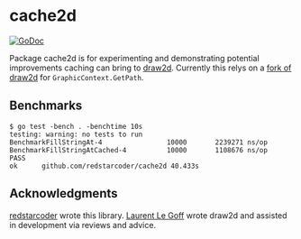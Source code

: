 cache2d
======
[![GoDoc](https://godoc.org/github.com/redstarcoder/cache2d?status.svg)](https://godoc.org/github.com/redstarcoder/cache2d)

Package cache2d is for experimenting and demonstrating potential improvements caching can bring to [draw2d](https://github.com/llgcode/draw2d). Currently this relys on a [fork of draw2d](https://github.com/redstarcoder/draw2d) for `GraphicContext.GetPath`.

Benchmarks
---------------

```
$ go test -bench . -benchtime 10s
testing: warning: no tests to run
BenchmarkFillStringAt-4         	   10000	   2239271 ns/op
BenchmarkFillStringAtCached-4   	   10000	   1108676 ns/op
PASS
ok  	github.com/redstarcoder/cache2d	40.433s
```

Acknowledgments
---------------

[redstarcoder](https://github.com/redstarcoder) wrote this library.
[Laurent Le Goff](https://github.com/llgcode) wrote draw2d and assisted in development via reviews and advice.

